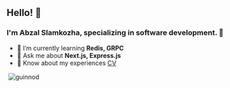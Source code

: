 <h2>Hello! 👋</h2>
<h3>I'm Abzal Slamkozha, specializing in software development. 🚀</h3>

- 🌱 I’m currently learning **Redis, GRPC**
- 💬 Ask me about **Next.js, Express.js**
- 📄 Know about my experiences [CV](https://github.com/guinnod/resume/blob/main/Abzal_Slamkozha_CV.pdf)

<p>&nbsp;<img align="center" src="https://github-readme-stats.vercel.app/api?username=guinnod&show_icons=true&locale=en" alt="guinnod" /></p>
